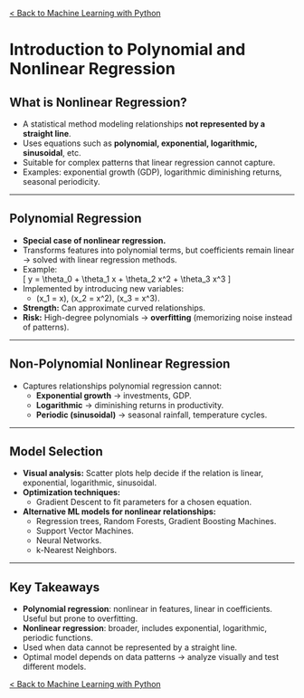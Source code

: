 [< Back to Machine Learning with Python](../../README.md)

# Introduction to Polynomial and Nonlinear Regression

## What is Nonlinear Regression?

- A statistical method modeling relationships **not represented by a straight line**.
- Uses equations such as **polynomial, exponential, logarithmic, sinusoidal**, etc.
- Suitable for complex patterns that linear regression cannot capture.
- Examples: exponential growth (GDP), logarithmic diminishing returns, seasonal periodicity.

---

## Polynomial Regression

- **Special case of nonlinear regression.**
- Transforms features into polynomial terms, but coefficients remain linear → solved with linear regression methods.
- Example:  
  \[
  y = \theta_0 + \theta_1 x + \theta_2 x^2 + \theta_3 x^3
  \]
- Implemented by introducing new variables:
  - \(x_1 = x\), \(x_2 = x^2\), \(x_3 = x^3\).
- **Strength:** Can approximate curved relationships.
- **Risk:** High-degree polynomials → **overfitting** (memorizing noise instead of patterns).

---

## Non-Polynomial Nonlinear Regression

- Captures relationships polynomial regression cannot:
  - **Exponential growth** → investments, GDP.
  - **Logarithmic** → diminishing returns in productivity.
  - **Periodic (sinusoidal)** → seasonal rainfall, temperature cycles.

---

## Model Selection

- **Visual analysis:** Scatter plots help decide if the relation is linear, exponential, logarithmic, sinusoidal.
- **Optimization techniques:**
  - Gradient Descent to fit parameters for a chosen equation.
- **Alternative ML models for nonlinear relationships:**
  - Regression trees, Random Forests, Gradient Boosting Machines.
  - Support Vector Machines.
  - Neural Networks.
  - k-Nearest Neighbors.

---

## Key Takeaways

- **Polynomial regression**: nonlinear in features, linear in coefficients. Useful but prone to overfitting.
- **Nonlinear regression**: broader, includes exponential, logarithmic, periodic functions.
- Used when data cannot be represented by a straight line.
- Optimal model depends on data patterns → analyze visually and test different models.

[< Back to Machine Learning with Python](../../README.md)

